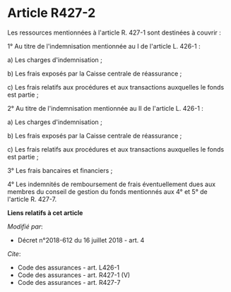 # Article R427-2

Les ressources mentionnées à l'article R. 427-1 sont destinées à couvrir : 

1° Au titre de l'indemnisation mentionnée au I de l'article L. 426-1 : 

a) Les charges d'indemnisation ; 

b) Les frais exposés par la Caisse centrale de réassurance ; 

c) Les frais relatifs aux procédures et aux transactions auxquelles le fonds est partie ; 

2° Au titre de l'indemnisation mentionnée au II de l'article L. 426-1 : 

a) Les charges d'indemnisation ; 

b) Les frais exposés par la Caisse centrale de réassurance ; 

c) Les frais relatifs aux procédures et aux transactions auxquelles le fonds est partie ; 

3° Les frais bancaires et financiers ; 

4° Les indemnités de remboursement de frais éventuellement dues aux membres du conseil de gestion du fonds mentionnés aux 4°
et 5° de l'article R. 427-7.

**Liens relatifs à cet article**

_Modifié par_:

  - Décret n°2018-612 du 16 juillet 2018 - art. 4

_Cite_:

  - Code des assurances - art. L426-1
  - Code des assurances - art. R427-1 (V)
  - Code des assurances - art. R427-7
